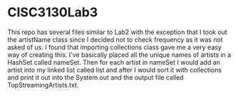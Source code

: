 # CISC3130Lab3
This repo has several files similar to Lab2 with the exception that I took out the artistName class since I decided not to check frequency as it was not asked of us. I found that importing collections class gave me a very easy way of creating this. I've basically placed all the unique names of artists in a HashSet called nameSet. Then for each artist in nameSet I would add an artist into my linked list called list and after I would sort it with collections and print it out into the System.out and the output file called TopStreamingArtists.txt.
